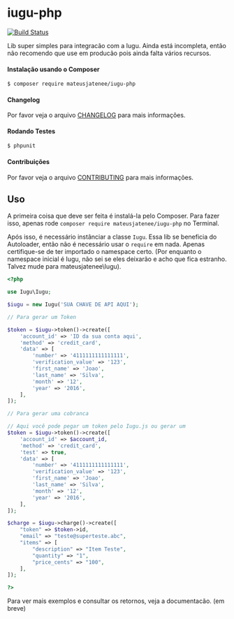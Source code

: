 iugu-php  
================
[![Build Status](https://travis-ci.org/mateusjatenee/iugu-php.svg?branch=master)](https://travis-ci.org/mateusjatenee/iugu-php)



Lib super simples para integracão com a Iugu. Ainda está incompleta, então não recomendo que use em producão pois ainda falta vários recursos.  

#### Instalação usando o Composer
``` bash
$ composer require mateusjatenee/iugu-php
```

#### Changelog
Por favor veja o arquivo [CHANGELOG](CHANGELOG.md) para mais informações.

#### Rodando Testes
``` bash
$ phpunit
```

#### Contribuições
Por favor veja o arquivo [CONTRIBUTING](CONTRIBUTING.md) para mais informações.

## Uso  

A primeira coisa que deve ser feita é instalá-la pelo Composer. Para fazer isso, apenas rode `composer require mateusjatenee/iugu-php` no Terminal.  

Após isso, é necessário instânciar a classe `Iugu`. Essa lib se beneficia do Autoloader, então não é necessário usar o `require` em nada. Apenas certifique-se de ter importado o namespace certo.  (Por enquanto o namespace inicial é Iugu, não sei se eles deixarão e acho que fica estranho. Talvez mude para mateusjatenee\Iugu).

```php
<?php 

use Iugu\Iugu;

$iugu = new Iugu('SUA CHAVE DE API AQUI');

// Para gerar um Token  

$token = $iugu->token()->create([
    'account_id' => 'ID da sua conta aqui',
    'method' => 'credit_card',
    'data' => [
        'number' => '4111111111111111',
        'verification_value' => '123',
        'first_name' => 'Joao',
        'last_name' => 'Silva',
        'month' => '12',
        'year' => '2016',
    ],
]);

// Para gerar uma cobranca 

// Aqui você pode pegar um token pelo Iugu.js ou gerar um
$token = $iugu->token()->create([
    'account_id' => $account_id,
    'method' => 'credit_card',
    'test' => true,
    'data' => [
        'number' => '4111111111111111',
        'verification_value' => '123',
        'first_name' => 'Joao',
        'last_name' => 'Silva',
        'month' => '12',
        'year' => '2016',
    ],
]);

$charge = $iugu->charge()->create([
    "token" => $token->id,
    "email" => "teste@superteste.abc",
    "items" => [
        "description" => "Item Teste",
        "quantity" => "1",
        "price_cents" => "100",
    ],
]);

?>
```

Para ver mais exemplos e consultar os retornos, veja a documentacão. (em breve)


